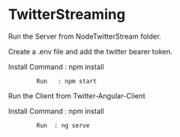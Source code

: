 # TwitterStreaming

Run the Server from NodeTwitterStream folder. 

  Create a .env file and add the twitter bearer token.
  
  Install Command : npm install
  
            Run   : npm start
  
Run the Client from Twitter-Angular-Client

 Install Command : npm install
  
            Run  : ng serve
